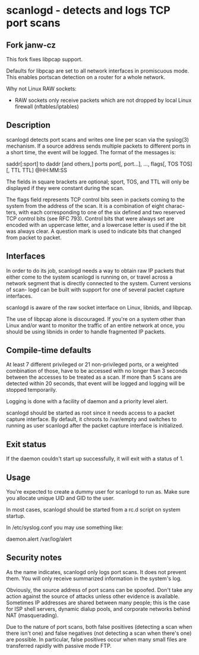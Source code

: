 scanlogd - detects and logs TCP port scans
==========================================

Fork janw-cz
------------
This fork fixes libpcap support.

Defaults for libpcap are set to all network interfaces in promiscuous mode. This enables portscan detection on a router for a whole network.

Why not Linux RAW sockets:
* RAW sockets only receive packets which are not dropped by local Linux firewall (nftables/iptables)

Description
-----------

scanlogd  detects  port  scans and writes one line per scan via the syslog(3)
mechanism.  If a source address sends multiple packets to different ports  in
a short time, the event will be logged.  The format of the messages is:

saddr[:sport]  to daddr [and others,] ports port[, port...], ..., flags[, TOS TOS][, TTL TTL] @HH:MM:SS

The fields in square brackets are optional; sport, TOS, and TTL will only  be
displayed if they were constant during the scan.

The  flags  field  represents  TCP control bits seen in packets coming to the
system from the address of the scan.  It is a combination  of  eight  charac-
ters,  with each corresponding to one of the six defined and two reserved TCP
control bits (see RFC 793).  Control bits that were always  set  are  encoded
with  an  uppercase  letter,  and  a  lowercase letter is used if the bit was
always clear.  A question mark is used to indicate  bits  that  changed  from
packet to packet.

Interfaces
----------

In  order  to  do its job, scanlogd needs a way to obtain raw IP packets that
either come to the system scanlogd is running on, or travel across a  network
segment  that is directly connected to the system.  Current versions of scan-
logd can be built with support for one of several packet capture interfaces.

scanlogd is aware of the raw socket interface on Linux, libnids, and libpcap.

The use of libpcap alone is discouraged.  If you're on a  system  other  than
Linux  and/or  want  to monitor the traffic of an entire network at once, you
should be using libnids in order to handle fragmented IP packets.

Compile-time defaults
---------------------

At least 7 different privileged or 21 non-privileged  ports,  or  a  weighted
combination  of  those,  have  to  be  accessed with no longer than 3 seconds
between the accesses to be treated as a scan.   If  more  than  5  scans  are
detected  within  20  seconds,  that event will be logged and logging will be
stopped temporarily.

Logging is done with a facility of daemon and a priority level alert.

scanlogd should be started as root since it needs access to a packet  capture
interface.   By  default, it chroots to /var/empty and switches to running as
user scanlogd after the packet capture interface is initialized.

Exit status
-----------

If the daemon couldn't start up successfully, it will exit with a status of 1.

Usage
-----

You're expected to create a dummy user for scanlogd to run as.  Make sure you
allocate unique UID and GID to the user.

In most cases, scanlogd should be  started  from  a  rc.d  script  on  system
startup.

In /etc/syslog.conf you may use something like:

daemon.alert   /var/log/alert

Security notes
--------------

As  the  name  indicates, scanlogd only logs port scans.  It does not prevent
them.  You will only receive summarized information in the system's log.

Obviously, the source address of port scans can be spoofed.  Don't  take  any
action  against  the  source  of  attacks unless other evidence is available.
Sometimes IP addresses are shared between many people; this is the  case  for
ISP  shell  servers,  dynamic dialup pools, and corporate networks behind NAT
(masquerading).

Due to the nature of port scans, both false positives (detecting a scan  when
there  isn't one) and false negatives (not detecting a scan when there's one)
are possible.  In particular, false positives occur when many small files are
transferred rapidly with passive mode FTP.
